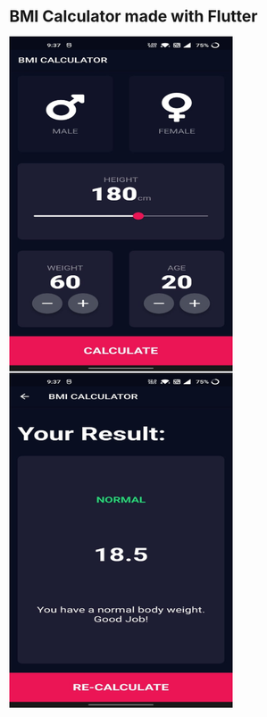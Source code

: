 # BMI Calculator made with Flutter
<p float="right">
<img   width="400" height="600" src="./screenshots/ss1.jpeg"  />
<img   height="600" src=".\screenshots\ss2.jpeg"  width="400"/>
 </p>
